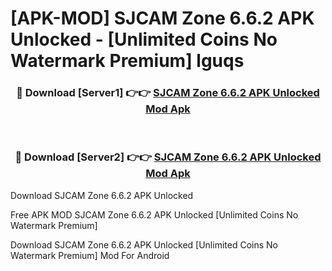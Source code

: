 # [APK-MOD] SJCAM Zone 6.6.2 APK Unlocked - [Unlimited Coins No Watermark Premium] lguqs



<div align="center">
<h3>🔴 Download [Server1] 👉👉 <a href="https://momento.my/?title=SJCAM_Zone_6.6.2_APK_Unlocked">SJCAM Zone 6.6.2 APK Unlocked Mod Apk</a></h3><br>

<h3>🔴 Download [Server2] 👉👉 <a href="https://momento.my/?title=SJCAM_Zone_6.6.2_APK_Unlocked">SJCAM Zone 6.6.2 APK Unlocked Mod Apk</a></h3>
</div>



Download SJCAM Zone 6.6.2 APK Unlocked 

Free APK MOD SJCAM Zone 6.6.2 APK Unlocked [Unlimited Coins No Watermark Premium]

Download SJCAM Zone 6.6.2 APK Unlocked [Unlimited Coins No Watermark Premium] Mod For Android
